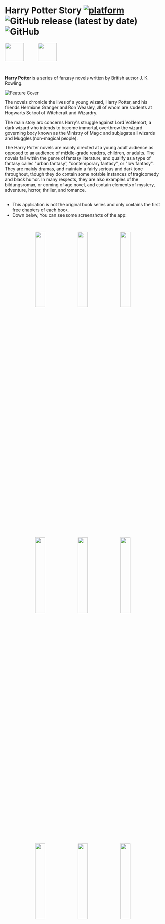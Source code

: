 # Harry Potter Story [![platform](https://img.shields.io/badge/platform-Android-success.svg)](https://www.android.com) ![GitHub release (latest by date)](https://img.shields.io/github/v/release/WilliamGates99/HarryPotterStoryBooks) ![GitHub](https://img.shields.io/github/license/WilliamGates99/HarryPotterStoryBooks)

[<img src="https://db3pap004files.storage.live.com/y4mb-P42Tek45p4GBpLX94uID_MdcDu1y2hUWojJjei1xWDNOFfH-NGbOyGXw8MzvJ6uoXN-ng3Afo1Oxz0-mWt-g-CjHUoyCPU8bJRjlLyliqXf9-CE6cG1Pmr5YEr7gPpuGvhrrOTT8t-x9XQWok-C2BCcF9Xcl6hpIwCxT5LC3jxGNq6uWZpKOtSxCPadcoZ?width=1001&height=334&cropmode=none" height="60" align="middle" />](https://myket.ir/app/com.xeniac.harrypotterstorybooks)
&nbsp;&nbsp;&nbsp;&nbsp;&nbsp;&nbsp;&nbsp;&nbsp;&nbsp;&nbsp;
[<img src="https://db3pap004files.storage.live.com/y4mm_6qsbPPpZLN1hEBEYn4B-HXrdfNxhv1n6OSpAQZugzmAJRzUPY4sZxGBkLSHCJXyFkdKikHP5sT_dafk9KGLTv4J8BNZNO9N_tvn23aFwDJoNjnEyoapGPDymDiRXugbCCgtg76O4JrRUhOMdOXx9yeqg1bHrks65MQLpQc_Qp7nJ9J6hDwA7_S7LzjwypC?width=1024&height=916&cropmode=none" height="60" align="middle" />](https://drive.google.com/file/d/1rNMp6e5C4x-mk46h_gwS_Qirccclahhf/view?usp=sharing)

</br>

**Harry Potter** is a series of fantasy novels written by British author J. K. Rowling.
</br>

![Feature Cover](https://db3pap004files.storage.live.com/y4mQJwRY3y1fAnVWCGHsNQwv6lJz_xHC-QmvQU9UxHIAfHu7pGi91OAswrRaVvO67LXmX6Izco-ugPhkD2oNhD77ejDNnNy6K4_mIrs6vuNFXbbZIW7ETIhZ04W5mYGZg6KUnolEK-Y9fPzR_jWmMvVllLPLKF_NhJV3VSzfzDenJaEe6E6pk_zZYJ9CiUuCEJM?width=1024&height=500&cropmode=none)
</br>

The novels chronicle the lives of a young wizard, Harry Potter, and his friends Hermione Granger and Ron Weasley, all of whom are students at Hogwarts School of Witchcraft and Wizardry.

The main story arc concerns Harry's struggle against Lord Voldemort, a dark wizard who intends to become immortal, overthrow the wizard governing body known as the Ministry of Magic and subjugate all wizards and Muggles (non-magical people).

The Harry Potter novels are mainly directed at a young adult audience as opposed to an audience of middle-grade readers, children, or adults. The novels fall within the genre of fantasy literature, and qualify as a type of fantasy called "urban fantasy", "contemporary fantasy", or "low fantasy". They are mainly dramas, and maintain a fairly serious and dark tone throughout, though they do contain some notable instances of tragicomedy and black humor. In many respects, they are also examples of the bildungsroman, or coming of age novel, and contain elements of mystery, adventure, horror, thriller, and romance.
</br>
</br>

* This application is not the original book series and only contains the first free chapters of each book.
* Down below, You can see some screenshots of the app:
</br>
<p align="middle">
  <img src="https://db3pap004files.storage.live.com/y4m64WlWv8TGIa1Er5m1pMplT-o0NOlhhgGGAwXA2cjK3Mj5rxcOxLNyg6O4wN7TJnGKcFpoL56cmC549g7kK0LloP4zuBxrfw0OEs1543zk7-AxOm_aZ_jd2m606z4VLsI_QpfWMt3km_UmTlUk0j9gML9OWmrvVpCtF2i8Or_YSntUTi1SrjfYcUeCmh6BlCS?width=485&height=1024&cropmode=none" width="25%"/>
  &nbsp;
  <img src="https://db3pap004files.storage.live.com/y4mP5fDQVVQMa4qiwhY7jw7KSs8nX1A57r265VU4slm4Cq7zt16y_ZBzNP1xW54r0qHCpmTQMu7kWINBvWL_taei0ykPIYxmqs8xy2pJgUuIgvFLTpz3I5A05tRE249D2u7_06RqmqTK4OGx-c9acgondXe6ILSzdXYavUCtqwTVTziR3vHN4ZomQJVvDeXq6m5?width=485&height=1024&cropmode=none" width="25%"/>
  &nbsp;
  <img src="https://db3pap004files.storage.live.com/y4mZEat-sHhGXX2iBlj-TswuCKrxjo8Hydbbw_HzR4vDY6Bk_emb32yIm9SFWQZkdyxfITC0xSdSijMab22KJ6warNuu0syav1uLfX51DDziNGJjtSjDTvR7fyfiZRgu5vwEw2g7jEt0bSmyVwlYw5jBOksNZDA2sVj_PZoQrPcs1tTM5bMHO3apZKRMjMHHHdB?width=485&height=1024&cropmode=none" width="25%"/>
</p>
<p align="middle">
  <img src="https://db3pap004files.storage.live.com/y4moZzVcHkOJADcfcaeSbTwo35KpIyw01rcXCZxMpm1mJEhL7k6M0YRdvZYoEj7oZlDFkoyC0HfYBrAz2CsGFNw94B8-NtUo_yz6pI2wxdH_bhr7aoQudAmSLdIncnM3kVpP-59sx2E1aU0bx6WEzvSJL3xpbrs8EXXKJ2d1-agvgRzxWDrPbEkYYyCCSBdsc3h?width=485&height=1024&cropmode=none" width="25%"/>
  &nbsp;
  <img src="https://db3pap004files.storage.live.com/y4mzx_pNfHL_b22CwI6wmTeX2Fa346JtQop8nAsga-mD1rghVOe0YQDiOYi1h6iHOHC5sSDMx2gbZJ4twsMrF6qWZycHsSCZdY4QoMPA7ESiNgM38XYkKLMbozS39MLRxr-WnSoSiD2DxxX10FfWOs0W9iGzb3GVmmZijfbNWlYQvW8cVIEzrGhv3F9Gjolt9EA?width=485&height=1024&cropmode=none" width="25%"/>
  &nbsp;
  <img src="https://db3pap004files.storage.live.com/y4m69rJ4S_qT98JmZ2bHzi6fi1rxGr-bAge_SyBo89yeJ7n5daej2FTNZG12J0RlPIlXWNodmKVE3M9MmGJbqN8_Jg6NgFV140S3LJcnoXcBNTcbYX8I9nnjXzwpcU2HiBsy6I1Cr1IncdxzpcSgfBNi7vI8UepGp4eVeNvTFcExIYqEG4q01VGajJ5OAkrbqO2?width=485&height=1024&cropmode=none" width="25%"/>
</p>
<p align="middle">
  <img src="https://db3pap004files.storage.live.com/y4mWIgBHGb9kG44kOhFba1lXjLW11TSxFu2PVjClVq4ALKBEl9Np9iXvl2C9aZM9N0Ap1-7_kWI1W3FHgk3wYShO1Y3w0g7kM2bUB5btngtjkUWtWmBJqNBy6hr1er3PCgjClGmwXBlD80dPlpPlTs_OZOZY6YKeQkAiryTkQ5qgan34y0O4yZul3L5EAxYX5-b?width=485&height=1024&cropmode=none" width="25%"/>
  &nbsp;
  <img src="https://db3pap004files.storage.live.com/y4mWfBVnc2j5hfX1qogviokpK-h1j9CBM44s5G4sXQQfMwSqSDwiKEgpLC_lTtkHhNKI6islCzpY8P8qaKEO2D78SLk0PAn1saTGPcRuCfTfB-SpPVQE9fsioOSDjA4y__7tAU8pTYH71CybOttHxJIcpR32Zs5t1oV5q9pcdOufJXrNeBUsrlbPM7xEnfxBR6g?width=485&height=1024&cropmode=none" width="25%"/>
  &nbsp;
  <img src="https://db3pap004files.storage.live.com/y4mb2VxHeKTAU3wvwal-qV2c35XJJVQMXAkf7n-MEYXXjpWkhPomVxWgCZ4oCRvDjzgFLMqVsQtyIObInKC98ztNSAIAJV-X83_qCeg2MsdQ1749BrXEApEXlMBfoJG4VKAlr2IxKErpHL6uUbo8BvssRwNfUstlKNsN2n433daUF-VU5snH8V2ab09IC7kpAPO?width=485&height=1024&cropmode=none" width="25%"/>
</p>

